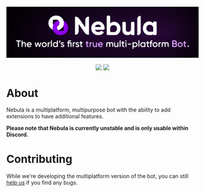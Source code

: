 <div align="center">
  <p>
    <img src="static/banner.svg" />
  </p>
  <p>
    <a href="https://discord.gg/c6C25P4BuY"><img src="https://img.shields.io/discord/903852579837059113?color=5865F2&logo=discord&logoColor=white" /></a>
    <a href="https://ptb.discord.com/api/oauth2/authorize?client_id=873918300726394960&permissions=8&scope=bot%20applications.commands"><img src="https://img.shields.io/badge/bot-Invite%20the%20bot%20here!-blue" /></a>
  </p>
</div>

# About
Nebula is a multiplatform, multipurpose bot with the ability to add extensions to have additional features.

**Please note that Nebula is currently unstable and is only usable within Discord.**

# Contributing
While we're developing the multiplatform version of the bot, you can still [help us](CONTRIBUTING.MD) if you find any bugs.
